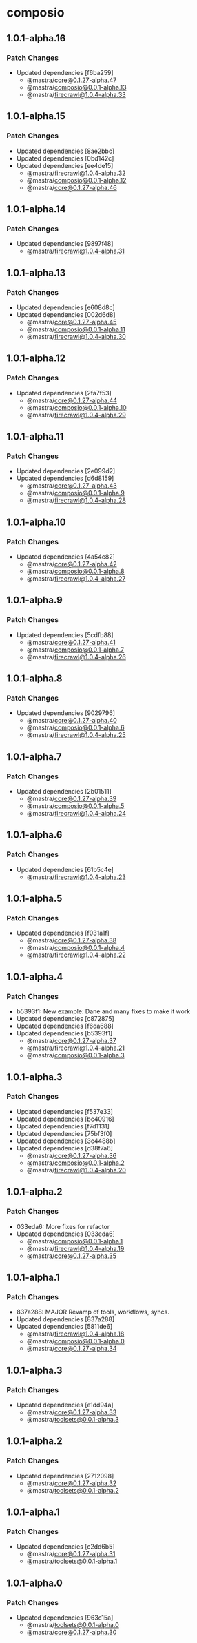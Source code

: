 # composio

## 1.0.1-alpha.16

### Patch Changes

- Updated dependencies [f6ba259]
  - @mastra/core@0.1.27-alpha.47
  - @mastra/composio@0.0.1-alpha.13
  - @mastra/firecrawl@1.0.4-alpha.33

## 1.0.1-alpha.15

### Patch Changes

- Updated dependencies [8ae2bbc]
- Updated dependencies [0bd142c]
- Updated dependencies [ee4de15]
  - @mastra/firecrawl@1.0.4-alpha.32
  - @mastra/composio@0.0.1-alpha.12
  - @mastra/core@0.1.27-alpha.46

## 1.0.1-alpha.14

### Patch Changes

- Updated dependencies [9897f48]
  - @mastra/firecrawl@1.0.4-alpha.31

## 1.0.1-alpha.13

### Patch Changes

- Updated dependencies [e608d8c]
- Updated dependencies [002d6d8]
  - @mastra/core@0.1.27-alpha.45
  - @mastra/composio@0.0.1-alpha.11
  - @mastra/firecrawl@1.0.4-alpha.30

## 1.0.1-alpha.12

### Patch Changes

- Updated dependencies [2fa7f53]
  - @mastra/core@0.1.27-alpha.44
  - @mastra/composio@0.0.1-alpha.10
  - @mastra/firecrawl@1.0.4-alpha.29

## 1.0.1-alpha.11

### Patch Changes

- Updated dependencies [2e099d2]
- Updated dependencies [d6d8159]
  - @mastra/core@0.1.27-alpha.43
  - @mastra/composio@0.0.1-alpha.9
  - @mastra/firecrawl@1.0.4-alpha.28

## 1.0.1-alpha.10

### Patch Changes

- Updated dependencies [4a54c82]
  - @mastra/core@0.1.27-alpha.42
  - @mastra/composio@0.0.1-alpha.8
  - @mastra/firecrawl@1.0.4-alpha.27

## 1.0.1-alpha.9

### Patch Changes

- Updated dependencies [5cdfb88]
  - @mastra/core@0.1.27-alpha.41
  - @mastra/composio@0.0.1-alpha.7
  - @mastra/firecrawl@1.0.4-alpha.26

## 1.0.1-alpha.8

### Patch Changes

- Updated dependencies [9029796]
  - @mastra/core@0.1.27-alpha.40
  - @mastra/composio@0.0.1-alpha.6
  - @mastra/firecrawl@1.0.4-alpha.25

## 1.0.1-alpha.7

### Patch Changes

- Updated dependencies [2b01511]
  - @mastra/core@0.1.27-alpha.39
  - @mastra/composio@0.0.1-alpha.5
  - @mastra/firecrawl@1.0.4-alpha.24

## 1.0.1-alpha.6

### Patch Changes

- Updated dependencies [61b5c4e]
  - @mastra/firecrawl@1.0.4-alpha.23

## 1.0.1-alpha.5

### Patch Changes

- Updated dependencies [f031a1f]
  - @mastra/core@0.1.27-alpha.38
  - @mastra/composio@0.0.1-alpha.4
  - @mastra/firecrawl@1.0.4-alpha.22

## 1.0.1-alpha.4

### Patch Changes

- b5393f1: New example: Dane and many fixes to make it work
- Updated dependencies [c872875]
- Updated dependencies [f6da688]
- Updated dependencies [b5393f1]
  - @mastra/core@0.1.27-alpha.37
  - @mastra/firecrawl@1.0.4-alpha.21
  - @mastra/composio@0.0.1-alpha.3

## 1.0.1-alpha.3

### Patch Changes

- Updated dependencies [f537e33]
- Updated dependencies [bc40916]
- Updated dependencies [f7d1131]
- Updated dependencies [75bf3f0]
- Updated dependencies [3c4488b]
- Updated dependencies [d38f7a6]
  - @mastra/core@0.1.27-alpha.36
  - @mastra/composio@0.0.1-alpha.2
  - @mastra/firecrawl@1.0.4-alpha.20

## 1.0.1-alpha.2

### Patch Changes

- 033eda6: More fixes for refactor
- Updated dependencies [033eda6]
  - @mastra/composio@0.0.1-alpha.1
  - @mastra/firecrawl@1.0.4-alpha.19
  - @mastra/core@0.1.27-alpha.35

## 1.0.1-alpha.1

### Patch Changes

- 837a288: MAJOR Revamp of tools, workflows, syncs.
- Updated dependencies [837a288]
- Updated dependencies [5811de6]
  - @mastra/firecrawl@1.0.4-alpha.18
  - @mastra/composio@0.0.1-alpha.0
  - @mastra/core@0.1.27-alpha.34

## 1.0.1-alpha.3

### Patch Changes

- Updated dependencies [e1dd94a]
  - @mastra/core@0.1.27-alpha.33
  - @mastra/toolsets@0.0.1-alpha.3

## 1.0.1-alpha.2

### Patch Changes

- Updated dependencies [2712098]
  - @mastra/core@0.1.27-alpha.32
  - @mastra/toolsets@0.0.1-alpha.2

## 1.0.1-alpha.1

### Patch Changes

- Updated dependencies [c2dd6b5]
  - @mastra/core@0.1.27-alpha.31
  - @mastra/toolsets@0.0.1-alpha.1

## 1.0.1-alpha.0

### Patch Changes

- Updated dependencies [963c15a]
  - @mastra/toolsets@0.0.1-alpha.0
  - @mastra/core@0.1.27-alpha.30
